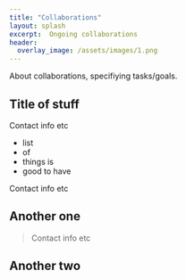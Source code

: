 ```yaml
---
title: "Collaborations"
layout: splash
excerpt:  Ongoing collaborations
header:
  overlay_image: /assets/images/1.png
---
```


About collaborations, specifiying tasks/goals.

## Title of stuff

Contact info etc

  * list
  * of
  * things is
  * good to have
  
Contact info etc

## Another one

> Contact info etc

## Another two
